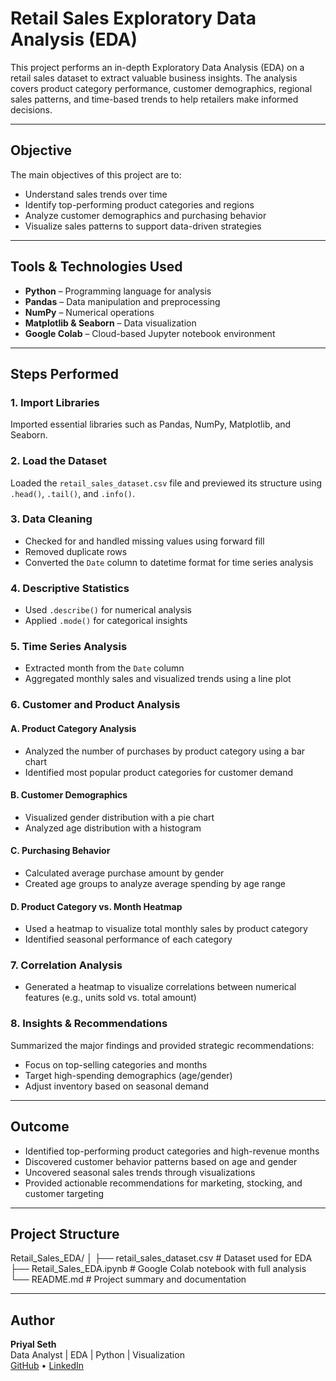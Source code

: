 # Retail Sales Exploratory Data Analysis (EDA)

This project performs an in-depth Exploratory Data Analysis (EDA) on a retail sales dataset to extract valuable business insights. The analysis covers product category performance, customer demographics, regional sales patterns, and time-based trends to help retailers make informed decisions.

---

## Objective

The main objectives of this project are to:

- Understand sales trends over time
- Identify top-performing product categories and regions
- Analyze customer demographics and purchasing behavior
- Visualize sales patterns to support data-driven strategies

---

##  Tools & Technologies Used

- **Python** – Programming language for analysis
- **Pandas** – Data manipulation and preprocessing
- **NumPy** – Numerical operations
- **Matplotlib & Seaborn** – Data visualization
- **Google Colab** – Cloud-based Jupyter notebook environment

---

## Steps Performed

### 1. **Import Libraries**
Imported essential libraries such as Pandas, NumPy, Matplotlib, and Seaborn.

### 2. **Load the Dataset**
Loaded the `retail_sales_dataset.csv` file and previewed its structure using `.head()`, `.tail()`, and `.info()`.

### 3. **Data Cleaning**
- Checked for and handled missing values using forward fill
- Removed duplicate rows
- Converted the `Date` column to datetime format for time series analysis

### 4. **Descriptive Statistics**
- Used `.describe()` for numerical analysis
- Applied `.mode()` for categorical insights

### 5. **Time Series Analysis**
- Extracted month from the `Date` column
- Aggregated monthly sales and visualized trends using a line plot

### 6. **Customer and Product Analysis**

#### A. Product Category Analysis
- Analyzed the number of purchases by product category using a bar chart
- Identified most popular product categories for customer demand

#### B. Customer Demographics
- Visualized gender distribution with a pie chart
- Analyzed age distribution with a histogram

#### C. Purchasing Behavior
- Calculated average purchase amount by gender
- Created age groups to analyze average spending by age range

#### D. Product Category vs. Month Heatmap
- Used a heatmap to visualize total monthly sales by product category
- Identified seasonal performance of each category

### 7. **Correlation Analysis**
- Generated a heatmap to visualize correlations between numerical features (e.g., units sold vs. total amount)

### 8. **Insights & Recommendations**
Summarized the major findings and provided strategic recommendations:
- Focus on top-selling categories and months
- Target high-spending demographics (age/gender)
- Adjust inventory based on seasonal demand

---

##  Outcome

- Identified top-performing product categories and high-revenue months
- Discovered customer behavior patterns based on age and gender
- Uncovered seasonal sales trends through visualizations
- Provided actionable recommendations for marketing, stocking, and customer targeting

---

##  Project Structure

Retail_Sales_EDA/
│
├── retail_sales_dataset.csv # Dataset used for EDA
├── Retail_Sales_EDA.ipynb # Google Colab notebook with full analysis
└── README.md # Project summary and documentation


---

##  Author

**Priyal Seth**  
Data Analyst | EDA | Python | Visualization  
[GitHub](https://github.com/priyalseth?tab=repositories) • [LinkedIn](https://www.linkedin.com/in/priyal-seth-2493302a2/)




